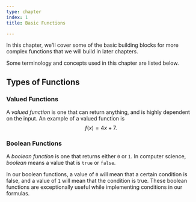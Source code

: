 ```yaml
---
type: chapter
index: 1
title: Basic Functions

---
```


In this chapter, we'll cover some of the basic building blocks for more complex functions that we will build in later chapters.

Some terminology and concepts used in this chapter are listed below.

## Types of Functions

### Valued Functions
A *valued function* is one that can return anything, and is highly dependent on the input.
 An example of a valued function is
 $$ f(x) = 4x+7.$$

### Boolean Functions
A *boolean function* is one that returns either `0` or `1`.  In computer science, *boolean* means a value that is `true` or `false`.

In our boolean functions, a value of `0` will mean that a certain condition is false, and a value of `1` will mean that the condition is true. These boolean functions are exceptionally useful while implementing conditions in our formulas.
<!--stackedit_data:
eyJoaXN0b3J5IjpbNDQ1MjYxODU3LC0xMTg5Mjk5NDU0XX0=
-->
